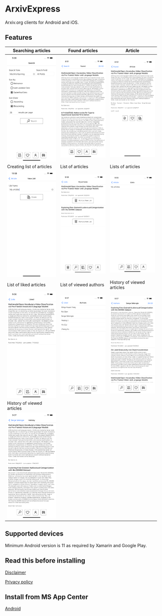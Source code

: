 # ArxivExpress

Arxiv.org clients for Android and iOS.

## Features

Searching articles|Found articles|Article
---|---|---
![Searching articles](<./Screenshots/Simulator Screen Shot - iPhone 13 Pro Max - 2022-07-17 at 21.38.29.png> "Searching articles")|![Found articles](<./Screenshots/Simulator Screen Shot - iPhone 13 Pro Max - 2022-07-18 at 08.51.06.png> "Found articles")|![Article](<./Screenshots/Simulator Screen Shot - iPhone 13 Pro Max - 2022-07-18 at 08.52.10.png> "Article")
Creating list of articles|List of articles|Lists of articles
![Creating list of articles](<./Screenshots/Simulator Screen Shot - iPhone 13 Pro Max - 2022-07-18 at 10.58.28.png> "Creating list of articles")|![List of articles](<./Screenshots/Simulator Screen Shot - iPhone 13 Pro Max - 2022-07-22 at 21.56.06.png> "List of articles")|![Lists of articles](<./Screenshots/Simulator Screen Shot - iPhone 13 Pro Max - 2022-07-22 at 21.55.34.png> "Lists of articles")
List of liked articles|List of viewed authors|History of viewed articles
![List of liked articles](<./Screenshots/Simulator Screen Shot - iPhone 13 Pro Max - 2022-07-22 at 21.56.53.png> "List of liked articles")|![List of viewed authors](<./Screenshots/Simulator Screen Shot - iPhone 13 Pro Max - 2022-07-22 at 21.57.05.png> "List of viewed authors")|![List of articles by author](<./Screenshots/Simulator Screen Shot - iPhone 13 Pro Max - 2022-07-22 at 21.57.21.png> "List of articles by author")
History of viewed articles||
![History of viewed articles](<./Screenshots/Simulator Screen Shot - iPhone 13 Pro Max - 2022-07-22 at 21.57.46.png> "History of viewed articles")||

## Supported devices

Minimum Android version is 11 as required by Xamarin and Google Play.

## Read this before installing

[Disclaimer](DISCLAIMER.md) 

[Privacy policy](PRIVACY_POLICY.html)

## Install from MS App Center

[Android](https://install.appcenter.ms/users/dvmorozov/apps/arxivexpress-2/distribution_groups/public)
